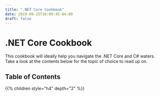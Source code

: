```yaml
---
title: ".NET Core Cookbook"
date: 2019-09-25T16:09:45-04:00
draft: false
---
```


# .NET Core Cookbook

This cookbook will ideally help you navigate the .NET Core and C# waters. Take
a look at the contents below for the topic of choice to read up on.

## Table of Contents

{{% children style="h4" depth="2" %}}
